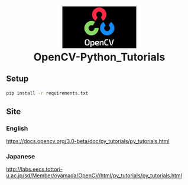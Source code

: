 <div align="center">
<h1>
  <br>
  <a href="https://docs.opencv.org/3.0-beta/doc/py_tutorials/py_tutorials.html
  "><img src="Images/opencv_logo.jpg" alt="OpenCV" width="200"></a>
  <br>
  OpenCV-Python_Tutorials
  <br>
</h1>
</div>

## Setup
```bash
pip install -r requirements.txt
```

## Site
### English
https://docs.opencv.org/3.0-beta/doc/py_tutorials/py_tutorials.html

### Japanese
http://labs.eecs.tottori-u.ac.jp/sd/Member/oyamada/OpenCV/html/py_tutorials/py_tutorials.html